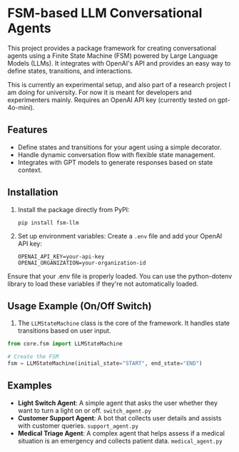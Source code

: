 # FSM-based LLM Conversational Agents

This project provides a package framework for creating conversational agents using a Finite State Machine (FSM) powered by Large Language Models (LLMs). It integrates with OpenAI's API and provides an easy way to define states, transitions, and interactions.

This is currently an experimental setup, and also part of a research project I am doing for university. For now it is meant for developers and experimenters mainly. Requires an OpenAI API key (currently tested on gpt-4o-mini).


## Features

- Define states and transitions for your agent using a simple decorator.
- Handle dynamic conversation flow with flexible state management.
- Integrates with GPT models to generate responses based on state context.

## Installation

1. Install the package directly from PyPI:
   ```
   pip install fsm-llm
   ```


2. Set up environment variables:
   Create a `.env` file and add your OpenAI API key:
     ```
     OPENAI_API_KEY=your-api-key
     OPENAI_ORGANIZATION=your-organization-id
     ```

Ensure that your .env file is properly loaded. You can use the python-dotenv library to load these variables if they're not automatically loaded.

## Usage Example (On/Off Switch)

1. The `LLMStateMachine` class is the core of the framework. It handles state transitions based on user input.
```python
from core.fsm import LLMStateMachine

# Create the FSM
fsm = LLMStateMachine(initial_state="START", end_state="END")
```


## Examples

- **Light Switch Agent**: A simple agent that asks the user whether they want to turn a light on or off. ```switch_agent.py```
- **Customer Support Agent**: A bot that collects user details and assists with customer queries. ```support_agent.py```
- **Medical Triage Agent**: A complex agent that helps assess if a medical situation is an emergency and collects patient data. ```medical_agent.py```

<!-- ## Contributing
Feel free to fork, star, and create pull requests. Contributions are welcome! -->
